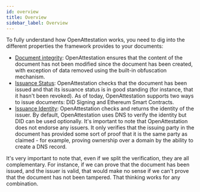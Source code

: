 ```yaml
---
id: overview
title: Overview
sidebar_label: Overview
---
```


To fully understand how OpenAttestation works, you need to dig into the different properties the framework provides to your documents:

- [Document integrity](/docs/docs-section/how-does-it-work/document-integrity): OpenAttestation ensures that the content of the document has not been modified since the document has been created, with exception of data removed using the built-in obfuscation mechanism.
- [Issuance Status](/docs/docs-section/how-does-it-work/issuance-status): OpenAttestation checks that the document has been issued and that its issuance status is in good standing (for instance, that it hasn't been revoked). As of today, OpenAttestation supports two ways to issue documents: DID Signing and Ethereum Smart Contracts.
- [Issuance Identity](/docs/docs-section/how-does-it-work/issuance-identity): OpenAttestation checks and returns the identity of the issuer. By default, OpenAttestation uses DNS to verify the identity but DID can be used optionally. It's important to note that OpenAttestation does not endorse any issuers. It only verifies that the issuing party in the document has provided some sort of proof that it is the same party as claimed - for example, proving ownership over a domain by the ability to create a DNS record.

It's very important to note that, even if we split the verification, they are all complementary. For instance, if we can prove that the document has been issued, and the issuer is valid, that would make no sense if we can't prove that the document has not been tampered. That thinking works for any combination.
